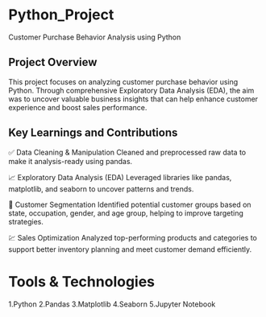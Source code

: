 # Python_Project

Customer Purchase Behavior Analysis using Python

## Project Overview
This project focuses on analyzing customer purchase behavior using Python. Through comprehensive Exploratory Data Analysis (EDA), the aim was to uncover valuable business insights that can help enhance customer experience and boost sales performance.


## Key Learnings and Contributions
✅ Data Cleaning & Manipulation
Cleaned and preprocessed raw data to make it analysis-ready using pandas.

📈 Exploratory Data Analysis (EDA)
Leveraged libraries like pandas, matplotlib, and seaborn to uncover patterns and trends.

🎯 Customer Segmentation
Identified potential customer groups based on state, occupation, gender, and age group, helping to improve targeting strategies.

💹 Sales Optimization
Analyzed top-performing products and categories to support better inventory planning and meet customer demand efficiently.



# Tools & Technologies
  1.Python
  2.Pandas
  3.Matplotlib
  4.Seaborn
  5.Jupyter Notebook 
